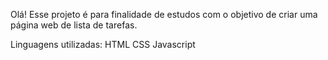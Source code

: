 Olá!
Esse projeto é para finalidade de estudos com o objetivo de criar uma página web de lista de tarefas.

Linguagens utilizadas:
HTML
CSS
Javascript